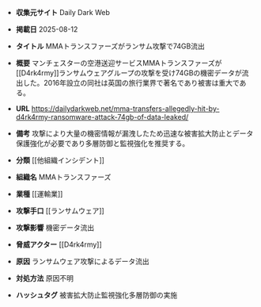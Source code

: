 - **収集元サイト**
Daily Dark Web

- **掲載日**
2025-08-12

- **タイトル**
MMAトランスファーズがランサム攻撃で74GB流出

- **概要**
マンチェスターの空港送迎サービスMMAトランスファーズが[[D4rk4rmy]]ランサムウェアグループの攻撃を受け74GBの機密データが流出した。2016年設立の同社は英国の旅行業界で著名であり被害は重大である。

- **URL**
https://dailydarkweb.net/mma-transfers-allegedly-hit-by-d4rk4rmy-ransomware-attack-74gb-of-data-leaked/

- **備考**
攻撃により大量の機密情報が漏洩したため迅速な被害拡大防止とデータ保護強化が必要であり多層防御と監視強化を推奨する。

- **分類**
[[他組織インシデント]]

- **組織名**
MMAトランスファーズ

- **業種**
[[運輸業]]

- **攻撃手口**
[[ランサムウェア]]

- **攻撃影響**
機密データ流出

- **脅威アクター**
[[D4rk4rmy]]

- **原因**
ランサムウェア攻撃によるデータ流出

- **対処方法**
原因不明

- **ハッシュタグ**
被害拡大防止監視強化多層防御の実施
